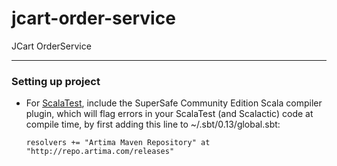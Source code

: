 # jcart-order-service
JCart OrderService

___
### Setting up project

* For [ScalaTest](http://www.scalatest.org/install), include the SuperSafe Community Edition Scala compiler plugin, which will flag errors in your ScalaTest (and Scalactic) code at compile time, by first adding this line to ~/.sbt/0.13/global.sbt:
  ```
  resolvers += "Artima Maven Repository" at "http://repo.artima.com/releases"
    ```
